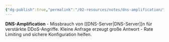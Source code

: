 ```yaml
---
{"dg-publish":true,"permalink":"/02-resources/notes/dns-amplification/","tags":["sicherheit/ddos","dns/missbrauch"],"noteIcon":"","updated":"2025-08-28T20:50:27.000+02:00"}
---
```



**DNS-Amplification** - Missbrauch von [[DNS-Server\|DNS-Server]]n für verstärkte DDoS-Angriffe.
Kleine Anfrage erzeugt große Antwort - Rate Limiting und sichere Konfiguration helfen.